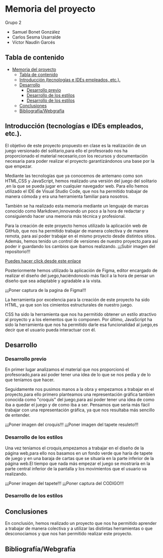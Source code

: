 # Memoria del proyecto 
Grupo 2 

* Samuel Bonet González
* Carlos Sesma Usarralde
* Víctor Naudín Garcés
  
## Tabla de contenido

- [Memoria del proyecto](#memoria-del-proyecto)
  - [Tabla de contenido](#tabla-de-contenido)
  - [Introducción (tecnologías e IDEs empleados, etc.).](#introducción-tecnologías-e-ides-empleados-etc)
  - [Desarrollo](#desarrollo)
    - [Desarrollo previo](#desarrollo-previo)
    - [Desarrollo de los estilos](#desarrollo-de-los-estilos)
    - [Desarrollo de los estilos](#desarrollo-de-los-estilos-1)
  - [Conclusiones](#conclusiones)
  - [Bibliografía/Webgrafía](#bibliografíawebgrafía)
 
 <div style='page-break-after:always;'></div>

## Introducción (tecnologías e IDEs empleados, etc.).
El objetivo de este proyecto propuesto en clase es la realización de un juego versionado del solitario,para ello el profesorado nos ha proporcionado el material necesario,con los recursos y documentación necesaria para poder realizar el proyecto garantizándonos una base por la que empezar.

 Mediante las tecnologías que ya conocemos de antemano como son HTML,CSS y JavaScript, hemos realizado una versión del juego del solitario ,en la que se pueda jugar en cualquier navegador web. Para ello hemos utilizado el IDE de Visual Studio Code, que nos ha permitido trabajar de manera cómoda y era una herramienta familiar para nosotros.


También se ha realizado esta memoria mediante un lenguaje de marcas conocido como Markdown,innovando un poco a la hora de redactar y consiguiendo hacer una memoria más técnica y profesional.

Para la creación de este proyecto hemos utilizado la aplicación web de GitHub, que nos ha permitido trabajar de manera colectiva y de manera remota, para así poder trabajar en el mismo proyecto desde distintos sitios. Además, hemos tenido un control de versiones de nuestro proyecto,para así poder ir guardando los cambios que íbamos realizando.
¡¡¡Subir imagen del repositorio!!!


 [Puedes hacer click desde este enlace](https://github.com/usarral/Solitario.js)

Posteriormente hemos utilizado la aplicación de Figma, editor encargado de realizar el diseño del juego,haciéndonoslo más fácil a la hora de pensar un diseño que sea adaptable y agradable a la vista.

¡¡¡Poner captura de la pagina de Figma!!!

La herramienta por excelencia para la creación de este proyecto ha sido HTML, ya que son los cimientos estructurales de nuestro juego. 

CSS ha sido la herramienta que nos ha permitido obtener un estilo atractivo al proyecto y a los elementos que lo componen. 
Por último, JavaScript ha sido la herramienta que nos ha permitido darle esa funcionalidad al juego,es decir que el usuario pueda interactuar con él. 

<div style='page-break-after:always;'></div>

## Desarrollo
### Desarrollo previo
En primer lugar analizamos el material que nos proporcionó el profesorado,para así poder tener una idea de lo que se nos pedía y de lo que teníamos que hacer. 


Seguidamente nos pusimos manos a la obra y empezamos a trabajar en el proyecto,para ello primero planteamos una representación gráfica tambíen conocida como "croquis" del juego,para así poder tener una idea de como iba a quedar el juego y de como iba a ser. Pensamos que sería más fácil trabajar con una representación gráfica, ya que nos resultaba más sencillo de entender.

¡¡¡Poner imagen del croquis!!!
¡¡¡Poner imagen del tapete resuleto!!!
<div style='page-break-after:always;'></div>

### Desarrollo de los estilos
Una vez teníamos el croquis,empezamos a trabajar en el diseño de la página web,para ello nos basamos en un fondo verde que haría de tapete de juego y en una baraja de cartas que se situaría en la parte inferior de la página web.El tiempo que nada más empezar el juego se mostraría en la parte central inferior de la pantalla y los movimientos que el usuario va realizando.

¡¡¡Poner imagen del tapete!!!
¡¡¡Poner captura del CODIGO!!!

<div style='page-break-after:always;'></div>

### Desarrollo de los estilos


<div style='page-break-after:always;'></div>

## Conclusiones
En conclusión, hemos realizado un proyecto que nos ha permitido aprender a trabajar de manera colectiva y a utilizar las distintas herramientas o que desconociamos y que nos han permitido realizar este proyecto.




<div style='page-break-after:always;'></div>

## Bibliografía/Webgrafía

<!-- Herrera, E. (2019, 28 de octubre). La economía no va mal, pero el agro sí.
Razón Pública. https://bit.ly/2WxhuXv



 

Tipo de letra: Calibri 11. Títulos apartados: Calibri 20 negrita. Títulos subapartados: Calibri 16 negrita.  -->

